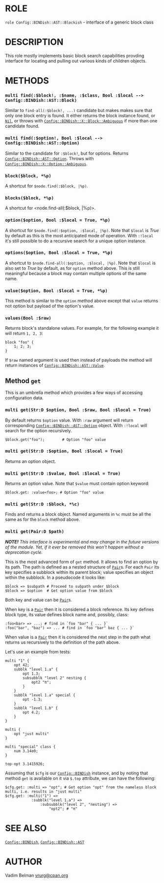 ROLE
====

`role Config::BINDish::AST::Blockish` - interface of a generic block class

DESCRIPTION
===========

This role mostly implements basic block search capabilities provding interface for locating and pulling out various kinds of children objects.

METHODS
=======

### `multi find(:$block!, :$name, :$class, Bool :$local --> Config::BINDish::AST::Block)`

Similar to `find-all(:$block!, ...)` candidate but makes makes sure that only one block entry is found. It either returns the block instance found, or [`Nil`](https://docs.raku.org/type/Nil), or throws with [`Config::BINDish::X::Block::Ambiguous`](../X/Block/Ambiguous.md) if more than one candidate found.

### `multi find(:$option!, Bool :$local --> Config::BINDish::AST::Option)`

Similar to the candidate for `:$block!`, but for options. Returns [`Config::BINDish::AST::Option`](Option.md). Throws with [`Config::BINDish::X::Option::Ambiguous`](../X/Option/Ambiguous.md).

### `block($block, *%p)`

A shortcut for `$node.find(:$block, |%p)`.

### `blocks($block, *%p)`

A shortcut for $<$node.find-all(:$block, |%p)>.

### `option($option, Bool :$local = True, *%p)`

A shortcut for `$node.find(:$option, :$local, |%p)`. Note that `$local` is *True* by default as this is the most anticipated mode of operation. With `:!local` it's still possible to do a recursive search for a unique option instance.

### `options($option, Bool :$local = True, *%p)`

A shortcut to `$node.find-all(:$option, :$local, |%p)`. Note that `$local` is also set to *True* by default, as for `option` method above. This is still meaningful because a block may contain multiple options of the same name.

### `value($option, Bool :$local = True, *%p)`

This method is similar to the `option` method above except that `value` returns not option but payload of the option's value.

### `values(Bool :$raw)`

Returns block's standalone values. For example, for the following example it will return `1, 2, 3`:

    block "foo" {
        1; 2; 3;
    }

If `$raw` named argument is used then instead of payloads the method will return instances of [`Config::BINDish::AST::Value`](Value.md).

Method `get`
------------

This is an umbrella method which provides a few ways of accessing configuration data.

### `multi get(Str:D $option, Bool :$raw, Bool :$local = True)`

By default returns `$option` value. With `:raw` argument will return corresponding [`Config::BINDish::AST::Option`](Option.md) object. With `:!local` will search for the option recursively.

    $block.get("foo");        # Option "foo" value

### `multi get(Str:D :$option, Bool :$local = True)`

Returns an option object.

### `multi get(Str:D :$value, Bool :$local = True)`

Returns an option value. Note that `$value` must contain option keyword:

    $block.get: :value<foo>; # Option "foo" value

### `multi get(Str:D :$block, *%c)`

Finds and returns a block object. Named arguments in `%c` must be all the same as for the `block` method above.

### `multi get(Pair:D $path)`

***NOTE!** This interface is experimental and may change in the future versions of the module. Yet, if it ever be removed this won't happen without a deprecation cycle.*

This is the most advanced form of `get` method. It allows to find an option by its path. The path is defined as a nested structure of [`Pair`](https://docs.raku.org/type/Pair)s. For each `Pair` its key specifies a subblock within its parent block; value specifies an object within the subblock. In a pseudocode it looks like:

    $block => $subpath # Proceed to subpath under $block
    $block => $option  # Get option value from $block

Both key and value can be [`Pair`](https://docs.raku.org/type/Pair)s.

When key is a [`Pair`](https://docs.raku.org/type/Pair) then it is considered a block reference. Its key defines block type, its value defines block name and, possibly, class:

    :foo<bar> => ...; # find in `foo "bar" { ... }`
    :foo("bar", "baz") => ... # find in `foo "bar" baz { ... }`

When value is a [`Pair`](https://docs.raku.org/type/Pair) then it is considered the next step in the path what returns us recursively to the definition of the path above.

Let's use an example from tests:

    multi "1" {
        opt 42;
        subblk "level 1.a" {
            opt 1.3;
            subsubblk "level 2" nesting {
                opt2 "π";
            }
        }
        subblk "level 1.a" special {
            opt -1.3;
        }
        subblk "level 1.b" {
            opt 4.2;
        }
    }

    multi {
        opt "just multi"
    }

    multi "special" class {
        num 3.14e0;
    }

    top-opt 3.1415926;

Assuming that `$cfg` is our [`Config::BINDish`](../../BINDish.md) instance, and by noting that method `get` is available on it via `$.top` attribute, we can have the following:

    $cfg.get: :multi => "opt"; # Get option "opt" from the nameless block multi, i.e. results in "just multi"
    $cfg.get: :multi("1") =>
                :subblk("level 1.a") =>
                    :subsubblk("level 2", "nesting") =>
                        "opt2"; # "π"

SEE ALSO
========

[`Config::BINDish`](../../BINDish.md), [`Config::BINDish::AST`](../AST.md)

AUTHOR
======

Vadim Belman <vrurg@cpan.org>

